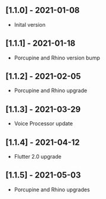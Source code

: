 ## [1.1.0] - 2021-01-08
* Inital version

## [1.1.1] - 2021-01-18
* Porcupine and Rhino version bump

## [1.1.2] - 2021-02-05
* Porcupine and Rhino upgrade

## [1.1.3] - 2021-03-29
* Voice Processor update

## [1.1.4] - 2021-04-12
* Flutter 2.0 upgrade

## [1.1.5] - 2021-05-03
* Porcupine and Rhino upgrades